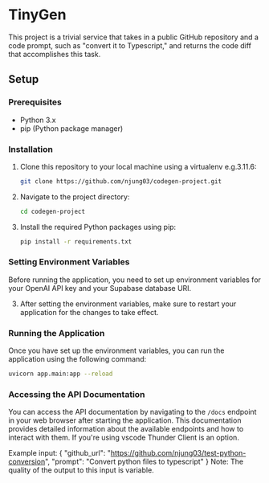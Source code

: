 
# TinyGen

This project is a trivial service that takes in a public GitHub repository and a code prompt, such as "convert it to Typescript," and returns the code diff that accomplishes this task.

## Setup

### Prerequisites

- Python 3.x
- pip (Python package manager)

### Installation

1. Clone this repository to your local machine using a virtualenv e.g.3.11.6:

   ```bash
   git clone https://github.com/njung03/codegen-project.git
   ```

2. Navigate to the project directory:

   ```bash
   cd codegen-project
   ```

3. Install the required Python packages using pip:

   ```bash
   pip install -r requirements.txt
   ```

### Setting Environment Variables

Before running the application, you need to set up environment variables for your OpenAI API key and your Supabase database URI. 

3. After setting the environment variables, make sure to restart your application for the changes to take effect.

### Running the Application

Once you have set up the environment variables, you can run the application using the following command:

```bash
uvicorn app.main:app --reload
```

### Accessing the API Documentation

You can access the API documentation by navigating to the `/docs` endpoint in your web browser after starting the application. This documentation provides detailed information about the available endpoints and how to interact with them. If you're using vscode
Thunder Client is an option.

Example input: {
  "github_url": "https://github.com/njung03/test-python-conversion",
  "prompt": "Convert python files to typescript"
}
Note: The quality of the output to this input is variable.
